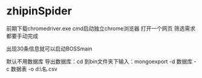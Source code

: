 # zhipinSpider
前期下载chromedriver.exe cmd启动独立chrome浏览器 打开一个网页 筛选需求 都要手动完成

出现30条信息就可以启动BOSSmain

默认不用数据库
导出数据库：cd 到bin文件夹下输入：mongoexport -d 数据库 -c 数据表 -o d:\名.csv

